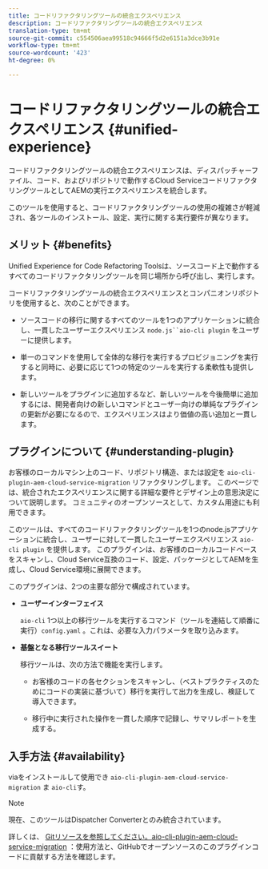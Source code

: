 ```yaml
---
title: コードリファクタリングツールの統合エクスペリエンス
description: コードリファクタリングツールの統合エクスペリエンス
translation-type: tm+mt
source-git-commit: c554506aea99518c94666f5d2e6151a3dce3b91e
workflow-type: tm+mt
source-wordcount: '423'
ht-degree: 0%

---
```



# コードリファクタリングツールの統合エクスペリエンス {#unified-experience}

コードリファクタリングツールの統合エクスペリエンスは、ディスパッチャーファイル、コード、およびリポジトリで動作するCloud ServiceコードリファクタリングツールとしてAEMの実行エクスペリエンスを統合します。

このツールを使用すると、コードリファクタリングツールの使用の複雑さが軽減され、各ツールのインストール、設定、実行に関する実行要件が異なります。

## メリット {#benefits}

Unified Experience for Code Refactoring Toolsは、ソースコード上で動作するすべてのコードリファクタリングツールを同じ場所から呼び出し、実行します。

コードリファクタリングツールの統合エクスペリエンスとコンパニオンリポジトリを使用すると、次のことができます。

* ソースコードの移行に関するすべてのツールを1つのアプリケーションに統合し、一貫したユーザーエクスペリエンス `node.js``aio-cli plugin` をユーザーに提供します。

* 単一のコマンドを使用して全体的な移行を実行するプロビジョニングを実行すると同時に、必要に応じて1つの特定のツールを実行する柔軟性も提供します。

* 新しいツールをプラグインに追加するなど、新しいツールを今後簡単に追加するには、開発者向けの新しいコマンドとユーザー向けの単純なプラグインの更新が必要になるので、エクスペリエンスはより価値の高い追加と一貫します。

## プラグインについて {#understanding-plugin}

お客様のローカルマシン上のコード、リポジトリ構造、または設定を `aio-cli-plugin-aem-cloud-service-migration` リファクタリングします。 このページでは、統合されたエクスペリエンスに関する詳細な要件とデザイン上の意思決定について説明します。
コミュニティのオープンソースとして、カスタム用途にも利用できます。

このツールは、すべてのコードリファクタリングツールを1つのnode.jsアプリケーションに統合し、ユーザーに対して一貫したユーザーエクスペリエンス `aio-cli plugin` を提供します。 このプラグインは、お客様のローカルコードベースをスキャンし、Cloud Service互換のコード、設定、パッケージとしてAEMを生成し、Cloud Service環境に展開できます。

このプラグインは、2つの主要な部分で構成されています。

* **ユーザーインターフェイス**

   `aio-cli` 1つ以上の移行ツールを実行するコマンド（ツールを連結して順番に実行）`config.yaml` 。これは、必要な入力パラメータを取り込みます。

* **基盤となる移行ツールスイート**

   移行ツールは、次の方法で機能を実行します。

   * お客様のコードの各セクションをスキャンし、（ベストプラクティスのためにコードの実装に基づいて）移行を実行して出力を生成し、検証して導入できます。

   * 移行中に実行された操作を一貫した順序で記録し、サマリレポートを生成する。

## 入手方法 {#availability}

viaをインストールして使用でき `aio-cli-plugin-aem-cloud-service-migration` ま `aio-cli`す。

>[!NOTE]
>現在、このツールはDispatcher Converterとのみ統合されています。

詳しくは、 [Gitリソースを参照してください。aio-cli-plugin-aem-cloud-service-migration](https://github.com/adobe/aio-cli-plugin-aem-cloud-service-migration) ：使用方法と、GitHubでオープンソースのこのプラグインコードに貢献する方法を確認します。


